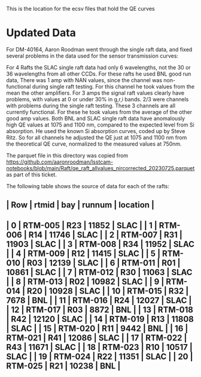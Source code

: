 This is the location for the ecsv files that hold the QE curves

Updated Data
============

For DM-40164, Aaron Roodman went through the single raft data, and fixed several problems in the data used for the sensor transmission curves:

For 4 Rafts the SLAC single raft data had only 6 wavelengths, not the 30 or 36 wavelengths from all other CCDs.
For these rafts he used BNL good run data,
There was 1 amp with NAN values, since the channel was non-functional during single raft testing.
For this channel he took values from the mean the other amplifiers.
For 3 amps the signal raft values clearly have problems, with values at 0 or under 30% in g,r,i bands.
2/3 were channels with problems during the single raft testing.
These 3 channels are all currently functional.
For these he took values from the average of the other good amp values.
Both BNL and SLAC single raft data have anomalously high QE values at 1075 and 1100 nm, compared to the expected level from Si absorption.
He used the known Si absorption curves, coded up by Steve Ritz.
So for all channels he adjusted the QE just at 1075 and 1100 nm from the theoretical QE curve, normalized to the measured values at 750nm.

The parquet file in this directory was copied from https://github.com/aaronroodman/lsstcam-notebooks/blob/main/Raft/qe_raft_allvalues_nircorrected_20230725.parquet as part of this ticket.

The following table shows the source of data for each of the rafts:

| Row |	rtmid   | bay | runnum | location |
-------------------------------------------
| 0   | RTM-005 | R23 | 11852  | SLAC     |
| 1   | RTM-006 | R14 | 11746  | SLAC     |
| 2   | RTM-007 | R31 | 11903  | SLAC     |
| 3   | RTM-008 | R34 | 11952  | SLAC     |
| 4   | RTM-009 | R12 | 11415  | SLAC     |
| 5   | RTM-010 | R03 | 12139  | SLAC     |
| 6   | RTM-011 | R01 | 10861  | SLAC     |
| 7   | RTM-012 | R30 | 11063  | SLAC     |
| 8   | RTM-013 | R02 | 10982  | SLAC     |
| 9   | RTM-014 | R20 | 10928  | SLAC     |
| 10  | RTM-015 | R32 | 7678   | BNL      |
| 11  | RTM-016 | R24 | 12027  | SLAC     |
| 12  | RTM-017 | R03 | 8872   | BNL      |
| 13  | RTM-018 | R42 | 12120  | SLAC     |
| 14  | RTM-019 | R13 | 11808  | SLAC     |
| 15  | RTM-020 | R11 | 9442   | BNL      |
| 16  | RTM-021 | R41 | 12086  | SLAC     |
| 17  | RTM-022 | R43 | 11671  | SLAC     |
| 18  | RTM-023 | R10 | 10517  | SLAC     |
| 19  | RTM-024 | R22 | 11351  | SLAC     |
| 20  | RTM-025 | R21 | 10238  | BNL      |
-------------------------------------------
